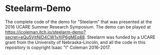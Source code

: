 # Steelarm-Demo
The complete code of the demo for "Steelarm" that was presented at the 2016 UCARE Summer Research Symposium. The demo can be played at https://icoleman.itch.io/steelarm-demo?secret=eQu5VjtNID4CW1vXIP6gMEq88. Steelarm was funded by a UCARE grant from the University of Nebraska-Lincoln, and all the code in this repository is copyright Isaac "I" Coleman 2016-2017.
